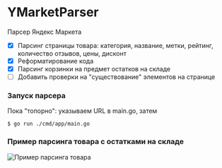 # YMarketParser
Парсер Яндекс Маркета

- [x] Парсинг страницы товара: категория, название, метки, рейтинг, количество отзывов, цены, дисконт
- [x] Реформатирование кода
- [x] Парсинг корзинки на предмет остатков на складе
- [ ] Добавить проверки на "существование" элементов на странице

### Запуск парсера
Пока "топорно": указываем URL в main.go, затем
```
$ go run ./cmd/app/main.go

```
### Пример парсинга товара с остатками на складе
![Пример парсинга товара](https://downloader.disk.yandex.ru/preview/584de1cb4b8ccc1d15672b172a891204e1857252905a5743fe46bb9a267e795f/60d5adbf/ZLCWNzh5m5rW5fbi4_0Cnc9xv-pRX-FbeEGu0nwwWyIL6GamYXedoENs0XghAx6-UWC3X_5i6LmepCDDV_3bVg%3D%3D?uid=0&filename=2021-06-25_09-19-18.png&disposition=inline&hash=&limit=0&content_type=image%2Fpng&owner_uid=0&tknv=v2&size=2048x2048)
